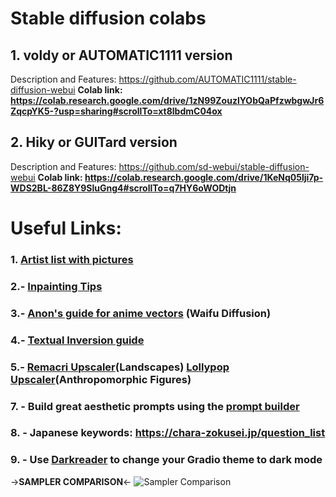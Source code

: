 # Stable diffusion colabs

## 1. voldy or AUTOMATIC1111 version 
Description and Features: https://github.com/AUTOMATIC1111/stable-diffusion-webui
**Colab link: https://colab.research.google.com/drive/1zN99ZouzlYObQaPfzwbgwJr6ZqcpYK5-?usp=sharing#scrollTo=xt8lbdmC04ox**

## 2. Hiky or GUITard version
Description and Features: https://github.com/sd-webui/stable-diffusion-webui
**Colab link: https://colab.research.google.com/drive/1KeNq05lji7p-WDS2BL-86Z8Y9SluGng4#scrollTo=q7HY6oWODtjn**

# Useful Links:
### 1. [**Artist list with pictures**](https://rentry.org/artists_sd-v1-4)
### 2.- [Inpainting Tips](https://rentry.org/drfar)
### 3.- [Anon's guide for anime vectors](https://rentry.org/anime_and_titties) (Waifu Diffusion)
### 4.- [Textual Inversion guide](https://rentry.org/aikgx)
### 5.- [Remacri Upscaler](https://u.pcloud.link/publink/show?code=kZgSLsXZ0M1fT3kFGfRXg2tNtoUgbSI4kcSy)(Landscapes) [Lollypop Upscaler](https://drive.google.com/u/1/uc?id=10h8YXKKOQ61ANnwLjjHqXJdn4SbBuUku&export=download)(Anthropomorphic Figures)
### 7. - Build great aesthetic prompts using the [prompt builder](https://promptomania.com/stable-diffusion-prompt-builder/)
### 8. - Japanese keywords: https://chara-zokusei.jp/question_list
### 9. - Use [Darkreader](https://darkreader.org/) to change your Gradio theme to dark mode



->**SAMPLER COMPARISON**<-
![Sampler Comparison](https://i.ibb.co/vm4fm7L/1661440027115223.jpg)